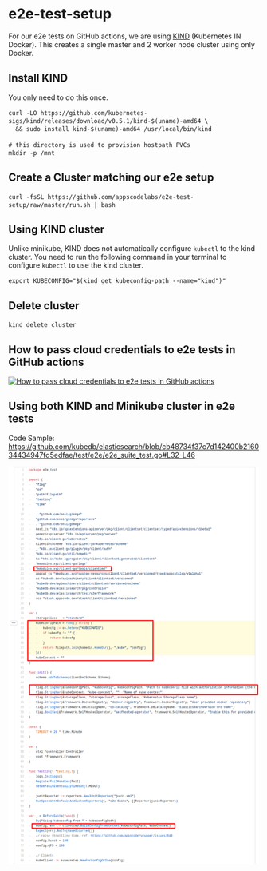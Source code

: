 # e2e-test-setup

For our e2e tests on GitHub actions, we are using [KIND](https://kind.sigs.k8s.io) (Kubernetes IN Docker). This creates a single master and 2 worker node cluster using only Docker.

## Install KIND

You only need to do this once.

```console
curl -LO https://github.com/kubernetes-sigs/kind/releases/download/v0.5.1/kind-$(uname)-amd64 \
  && sudo install kind-$(uname)-amd64 /usr/local/bin/kind

# this directory is used to provision hostpath PVCs
mkdir -p /mnt
```

## Create a Cluster matching our e2e setup

```console
curl -fsSL https://github.com/appscodelabs/e2e-test-setup/raw/master/run.sh | bash
```

## Using KIND cluster

Unlike minikube, KIND does not automatically configure `kubectl` to the kind cluster. You need to run the following command in your terminal to configure `kubectl` to use the kind cluster.

```console
export KUBECONFIG="$(kind get kubeconfig-path --name="kind")"
```


## Delete cluster

```console
kind delete cluster
```

## How to pass cloud credentials to e2e tests in GitHub actions

[![How to pass cloud credentials to e2e tests in GitHub actions](https://img.youtube.com/vi/8QtXBaGY9q4/0.jpg)](https://www.youtube-nocookie.com/embed/8QtXBaGY9q4)

## Using both KIND and Minikube cluster in e2e tests

Code Sample:
https://github.com/kubedb/elasticsearch/blob/cb48734f37c7d142400b216034434947fd5edfae/test/e2e/e2e_suite_test.go#L32-L46

[![e2e test sample code](e2e-test-code.png)](https://github.com/kubedb/elasticsearch/blob/cb48734f37c7d142400b216034434947fd5edfae/test/e2e/e2e_suite_test.go#L32-L46)
